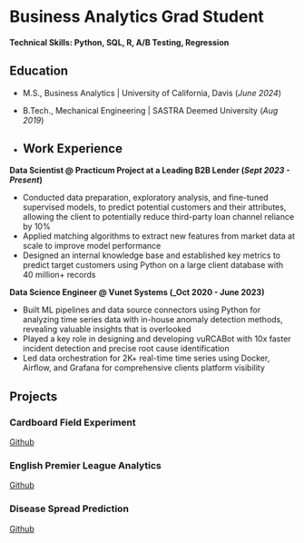 # Business Analytics Grad Student

#### Technical Skills: Python, SQL, R, A/B Testing, Regression

## Education						       		
- M.S., Business Analytics	| University of California, Davis (_June 2024_)	 			        		
- B.Tech., Mechanical Engineering | SASTRA Deemed University (_Aug 2019_)

- ## Work Experience
**Data Scientist @ Practicum Project at a Leading B2B Lender (_Sept 2023 - Present_)**
- Conducted data preparation, exploratory analysis, and fine-tuned supervised models, to predict potential customers and their attributes, allowing the client to potentially reduce third-party loan channel reliance by 10%
- Applied matching algorithms to extract new features from market data at scale to improve model performance
- Designed an internal knowledge base and established key metrics to predict target customers using Python on a large client database with 40 million+ records


**Data Science Engineer @ Vunet Systems (_Oct 2020 - June 2023)**
- Built ML pipelines and data source connectors using Python for analyzing time series data with in-house anomaly detection methods, revealing valuable insights that is overlooked
- Played a key role in designing and developing vuRCABot with 10x faster incident detection and precise root cause identification
- Led data orchestration for 2K+ real-time time series using Docker, Airflow, and Grafana for comprehensive clients platform visibility

## Projects
### Cardboard Field Experiment
[Github](https://github.com/rishikesanr/Field-Experiment-Covid-19-Impact)

### English Premier League Analytics 
[Github](https://github.com/rishikesanr/English-Premier-League-Analytics)

### Disease Spread Prediction
[Github](https://github.com/rishikesanr/Disease-Spread-Prediction)





